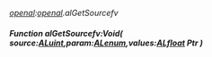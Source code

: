 _[openal](../../modules/openal/openal-module.md):[openal](../../modules/openal/openal-module.md).alGetSourcefv_
##### Function alGetSourcefv:Void( source:[ALuint](../../modules/openal/openal-aluint.md),param:[ALenum](../../modules/openal/openal-alenum.md),values:[ALfloat](../../modules/openal/openal-alfloat.md) Ptr )
